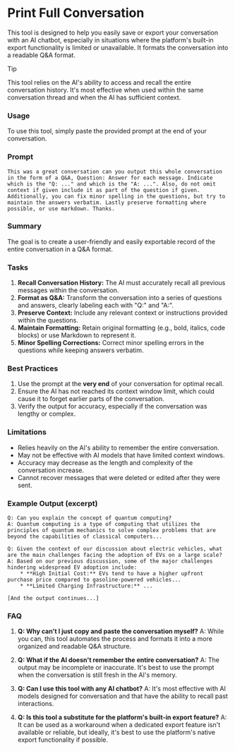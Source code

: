 # Print Full Conversation

This tool is designed to help you easily save or export your conversation with an AI chatbot, especially in situations where the platform's built-in export functionality is limited or unavailable. It formats the conversation into a readable Q&A format.

> [!TIP]
> This tool relies on the AI's ability to access and recall the entire conversation history. It's most effective when used within the same conversation thread and when the AI has sufficient context.

### Usage
To use this tool, simply paste the provided prompt at the end of your conversation.

### Prompt
```
This was a great conversation can you output this whole conversation in the form of a Q&A, Question: Answer for each message. Indicate which is the "Q: ..." and which is the "A: ...". Also, do not omit context if given include it as part of the question if given. Additionally, you can fix minor spelling in the questions, but try to maintain the answers verbatim. Lastly preserve formatting where possible, or use markdown. Thanks.
```

### Summary

The goal is to create a user-friendly and easily exportable record of the entire conversation in a Q&A format. 

### Tasks

1. **Recall Conversation History:** The AI must accurately recall all previous messages within the conversation.
2. **Format as Q&A:**  Transform the conversation into a series of questions and answers, clearly labeling each with "Q:" and "A:".
3. **Preserve Context:** Include any relevant context or instructions provided within the questions.
4. **Maintain Formatting:**  Retain original formatting (e.g., bold, italics, code blocks) or use Markdown to represent it. 
5. **Minor Spelling Corrections:** Correct minor spelling errors in the questions while keeping answers verbatim.

### Best Practices

1. Use the prompt at the **very end** of your conversation for optimal recall.
2. Ensure the AI has not reached its context window limit, which could cause it to forget earlier parts of the conversation.
3. Verify the output for accuracy, especially if the conversation was lengthy or complex.

### Limitations

- Relies heavily on the AI's ability to remember the entire conversation.
- May not be effective with AI models that have limited context windows. 
- Accuracy may decrease as the length and complexity of the conversation increase.
- Cannot recover messages that were deleted or edited after they were sent. 

### Example Output (excerpt)

```
Q: Can you explain the concept of quantum computing?
A: Quantum computing is a type of computing that utilizes the principles of quantum mechanics to solve complex problems that are beyond the capabilities of classical computers...

Q: Given the context of our discussion about electric vehicles, what are the main challenges facing the adoption of EVs on a large scale?
A: Based on our previous discussion, some of the major challenges hindering widespread EV adoption include:  
    * **High Initial Cost:** EVs tend to have a higher upfront purchase price compared to gasoline-powered vehicles...
    * **Limited Charging Infrastructure:** ... 
    
[And the output continues...]
```

### FAQ

1. **Q: Why can't I just copy and paste the conversation myself?**
   A: While you can, this tool automates the process and formats it into a more organized and readable Q&A structure.

2. **Q: What if the AI doesn't remember the entire conversation?**
   A: The output may be incomplete or inaccurate. It's best to use the prompt when the conversation is still fresh in the AI's memory.

3. **Q: Can I use this tool with any AI chatbot?**
   A: It's most effective with AI models designed for conversation and that have the ability to recall past interactions.

4. **Q: Is this tool a substitute for the platform's built-in export feature?**
   A:  It can be used as a workaround when a dedicated export feature isn't available or reliable, but ideally, it's best to use the platform's native export functionality if possible. 
